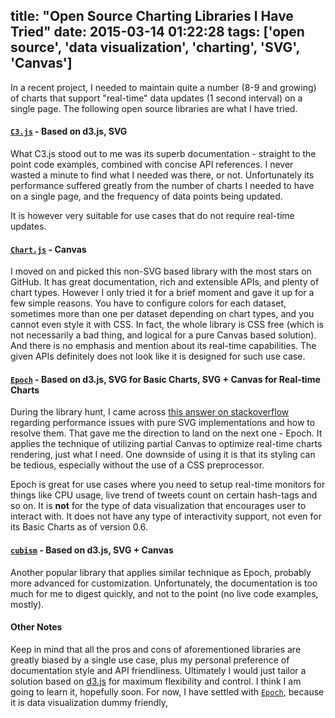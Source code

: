 title: "Open Source Charting Libraries I Have Tried"
date: 2015-03-14 01:22:28
tags: ['open source', 'data visualization', 'charting', 'SVG', 'Canvas']
---
In a recent project, I needed to maintain quite a number (8-9 and growing) of charts that support "real-time" data updates (1 second interval) on a single page. The following open source libraries are what I have tried.
<!-- more -->
#### [`C3.js`](https://c3js.org) - Based on d3.js, SVG

What C3.js stood out to me was its superb documentation - straight to the point code examples, combined with concise API references. I never wasted a minute to find what I needed was there, or not. Unfortunately its performance suffered greatly from the number of charts I needed to have on a single page, and the frequency of data points being updated.

It is however very suitable for use cases that do not require real-time updates.

#### [`Chart.js`](https://www.chartjs.org) - Canvas

I moved on and picked this non-SVG based library with the most stars on GitHub. It has great documentation, rich and extensible APIs, and plenty of chart types. However I only tried it for a brief moment and gave it up for a few simple reasons. You have to configure colors for each dataset, sometimes more than one per dataset depending on chart types, and you cannot even style it with CSS. In fact, the whole library is CSS free (which is not necessarily a bad thing, and logical for a pure Canvas based solution). And there is no emphasis and mention about its real-time capabilities. The given APIs definitely does not look like it is designed for such use case.

#### [`Epoch`](https://fastly.github.io/epoch) - Based on d3.js, SVG for Basic Charts, SVG + Canvas for Real-time Charts

During the library hunt, I came across [this answer on stackoverflow](https://stackoverflow.com/a/12335448/158111) regarding performance issues with pure SVG implementations and how to resolve them. That gave me the direction to land on the next one - Epoch. It applies the technique of utilizing partial Canvas to optimize real-time charts rendering, just what I need. One downside of using it is that its styling can be tedious, especially without the use of a CSS preprocessor.

Epoch is great for use cases where you need to setup real-time monitors for things like CPU usage, live trend of tweets count on certain hash-tags and so on. It is __not__ for the type of data visualization that encourages user to interact with. It does not have any type of interactivity support, not even for its Basic Charts as of version 0.6.

#### [`cubism`](https://square.github.io/cubism) - Based on d3.js, SVG + Canvas

Another popular library that applies similar technique as Epoch, probably more advanced for customization. Unfortunately, the documentation is too much for me to digest quickly, and not to the point (no live code examples, mostly).

#### Other Notes

Keep in mind that all the pros and cons of aforementioned libraries are greatly biased by a single use case, plus my personal preference of documentation style and API friendliness. Ultimately I would just tailor a solution based on [d3.js](https://d3js.org/) for maximum flexibility and control. I think I am going to learn it, hopefully soon. For now, I have settled with [`Epoch`](https://fastly.github.io/epoch), because it is data visualization dummy friendly,

